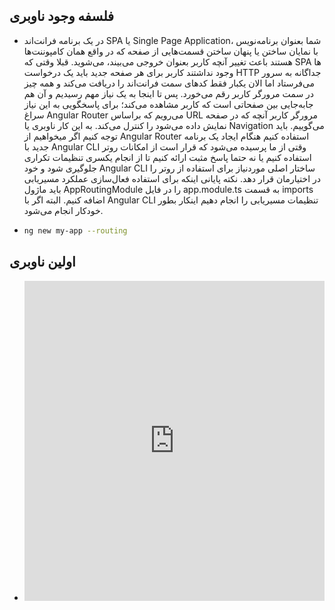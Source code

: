 ## فلسفه وجود ناوبری

- در یک برنامه فرانت‌اند SPA یا Single Page Application، شما بعنوان برنامه‌نویس با نمایان ساختن یا پنهان ساختن قسمت‌هایی از صفحه که در واقع همان کامپوننت‌ها هستند باعث تغییر آنچه کاربر بعنوان خروجی می‌بیند، می‌شوید. قبلا وقتی که SPA ها وجود نداشتند کاربر برای هر صفحه جدید باید یک درخواست HTTP جداگانه به سرور می‌فرستاد اما الان یکبار فقط کدهای سمت فرانت‌اند را دریافت می‌کند و همه چیز در سمت مرورگر کاربر رقم می‌خورد. پس تا اینجا به یک نیاز مهم رسیدیم و آن هم جابه‌جایی بین صفحاتی است که کاربر مشاهده می‌کند؛ برای پاسخگویی به این نیاز سراغ Angular Router می‌رویم که براساس URL مرورگر کاربر آنچه که در صفحه نمایش داده می‌شود را کنترل می‌کند. به این کار ناوبری یا Navigation می‌گوییم. باید توجه کنیم اگر میخواهیم از Angular Router استفاده کنیم هنگام ایجاد یک برنامه جدید با Angular CLI وقتی از ما پرسیده می‌شود که قرار است از امکانات روتر استفاده کنیم یا نه حتما پاسخ مثبت ارائه کنیم تا از انجام یکسری تنظیمات تکراری جلوگیری شود و خود Angular CLI ساختار اصلی موردنیاز برای استفاده از روتر را در اختیارمان قرار دهد. نکته پایانی اینکه برای استفاده فعال‌سازی عملکرد مسیریابی باید ماژول AppRoutingModule را در فایل app.module.ts به قسمت imports اضافه کنیم. البته اگر با Angular CLI تنظیمات مسیریابی را انجام دهیم اینکار بطور خودکار انجام می‌شود.

- ```bash
  ng new my-app --routing
  ```

## اولین ناوبری

- <iframe height="512" style="width: 100%;" frameborder="no" loading="lazy" allowtransparency="true" allowfullscreen="true" src="https://stackblitz.com/edit/angular-ivy-simple-routing?ctl=1&embed=1&file=src/app/app.component.html"></iframe>
